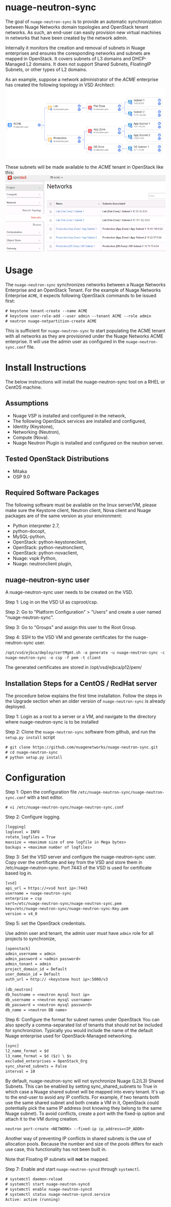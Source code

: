 # nuage-neutron-sync

The goal of `nuage-neutron-sync` is to provide an automatic synchronization between Nuage Networks domain topologies and OpenStack tenant networks. As such, an end-user can easily provision new virtual machines in networks that have been created by the network admin.

Internally it monitors the creation and removal of subnets in Nuage enterprises and ensures the coresponding networks and subnets are mapped in OpenStack. It covers subnets of L3 domains and DHCP-Managed L2 domains. It does not support Shared Subnets, FloatingIP Subnets, or other types of L2 domains.

As an example, suppose a network administrator of the *ACME* enterprise has created the following topology in VSD Architect:
![Nuage-Enterprise-Topology][nuage-subnet-list]

These subnets will be made available to the *ACME* tenant in OpenStack like this:
![OpenStack-Network-List][os-subnet-list]

# Usage

The `nuage-neutron-sync` synchronizes networks between a Nuage Networks Enterprise and an OpenStack Tenant.
For the example of Nuage Networks Enterprise `ACME`, it expects following OpenStack commands to be issued first:

```
# keystone tenant-create --name ACME
# keystone user-role-add --user admin --tenant ACME --role admin
# neutron nuage-netpartition-create ACME
```

This is sufficient for `nuage-neutron-sync`  to start populating the ACME tenant with all networks as they are provisioned under the Nuage Networks ACME enterprise. It will use the admin user as configured in the `nuage-neutron-sync.conf` file.


# Install Instructions

The below instructions will install the nuage-neutron-sync tool on a RHEL or CentOS machine.

## Assumptions

- Nuage VSP is installed and configured in the network,
- The following OpenStack services are installed and configured,
 - Identity (Keystone),
 - Networking (Neutron),
 - Compute (Nova).
 - Nuage Neutron Plugin is installed and configured on the neutron server.

## Tested OpenStack Distributions


- Mitaka 
 - OSP 9.0

## Required Software Packages

The following software must be available on the linux server/VM, please make sure the Keystone client, Neutron client, Nova client and Nuage packages are of the same version as your environment:

- Python interpreter 2.7,
- python-docopt,
- MySQL-python,
- OpenStack: python-keystoneclient,
- OpenStack: python-neutronclient,
- OpenStack: python-novaclient,
- Nuage: vspk Python,
- Nuage: neutronclient plugin,


## nuage-neutron-sync user
A nuage-neutron-sync user needs to be created on the VSD.

Step 1: Log in on the VSD UI as csproot/csp.

Step 2: Go to "Platform Configuration" > "Users" and create a user named "nuage-neutron-sync".

Step 3: Go to "Groups" and assign this user to the Root Group.

Step 4: SSH to the VSD VM and generate certificates for the nuage-neutron-sync user.

```
/opt/vsd/ejbca/deploy/certMgmt.sh -a generate -u nuage-neutron-sync -c nuage-neutron-sync -o csp -f pem -t client
```
The generated certificates are stored in /opt/vsd/ejbca/p12/pem/

## Installation Steps for a CentOS / RedHat server

The procedure below explains the first time installation. Follow the steps in the Upgrade section when an older version of `nuage-neutron-sync` is already deployed.

Step 1: Login as a root to a server or a VM, and navigate to the directory where nuage-neutron-sync is to be installed

Step 2: Clone the `nuage-neutron-sync` software from github, and run the `setup.py install` script

```
# git clone https://github.com/nuagenetworks/nuage-neutron-sync.git
# cd nuage-neutron-sync
# python setup.py install
```

# Configuration

Step 1: Open the configuration file `/etc/nuage-neutron-sync/nuage-neutron-sync.conf` with a text editor.

```
# vi /etc/nuage-neutron-sync/nuage-neutron-sync.conf
```

Step 2: Configure logging.

```
[logging]
loglevel = INFO
rotate_logfiles = True
maxsize = <maximum size of one logfile in Mega bytes>
backups = <maximum number of logfiles>
```

Step 3: Set the VSD server and configure the nuage-neutron-sync user. Copy over the certificate and key from the VSD and store them in /etc/nuage-neutron-sync. Port 7443 of the VSD is used for certificate based log in.

```
[vsd]
api_url = https://<vsd host ip>:7443
username = nuage-neutron-sync
enterprise = csp
cert=/etc/nuage-neutron-sync/nuage-neutron-sync.pem
key=/etc/nuage-neutron-sync/nuage-neutron-sync-Key.pem
version = v4_0
```

Step 5: set the OpenStack credentials.

Use admin user and tenant, the admin user must have `admin` role for all projects to synchronize,


```
[openstack]
admin_username = admin
admin_password = <admin password>
admin_tenant = admin
project_domain_id = Default
user_domain_id = Default
auth_url = http:// <keystone host ip>:5000/v3

[db_neutron]
db_hostname = <neutron mysql host ip>
db_username = <neutron mysql username>
db_password = <neutron mysql password>
db_name = <neutron DB name>
```

Step 6: Configure the format for subnet names under OpenStack
You can also specify a comma-separated list of tenants that should not be included for synchronizion. Typically you would include the name of the default Nuage enterprise used for OpenStack-Managed networking.

```
[sync]
l2_name_format = $d
l3_name_format = $d ($z) \ $s
excluded_enterprises = OpenStack_Org
sync_shared_subnets = False
interval = 10
```

By default, nuage-neutron-sync will not synchronize Nuage (L2/L3) Shared Subnets. This can be enabled by setting sync_shared_subnets to True in which case a Nuage shared subnet will be mapped into every tenant. It's up to the end-user to avoid any IP conflicts. For example, if two tenants both use the same shared subnet and both create a VM in it, OpenStack could potentially pick the same IP address (not knowing they belong to the same Nuage subnet). To avoid conflicts, create a port with the fixed-ip option and attach it to the VM during creation.

```
neutron port-create <NETWORK> --fixed-ip ip_address=<IP_ADDR>
```

Another way of preventing IP conflicts in shared subnets is the use of allocation pools. Because the number and size of the pools differs for each use case, this functionality has not been built in. 

Note that Floating IP subnets will **not** be mapped.

Step 7: Enable and start `nuage-neutron-syncd` through `systemctl`.

```
# systemctl daemon-reload
# systemctl start nuage-neutron-syncd
# systemctl enable nuage-neutron-syncd
# systemctl status nuage-neutron-syncd.service
Active: active (running)
```

[nuage-subnet-list]: sample/Nuage-subnet-list.PNG
[os-subnet-list]: sample/OS-subnet-list.PNG



